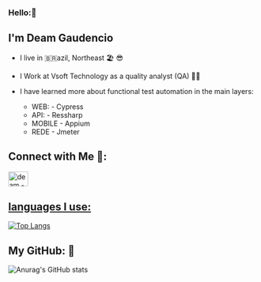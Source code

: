 ### Hello:👋
## I'm Deam Gaudencio
- I live in 🇧🇷azil, Northeast 🏖️ 😎
- I Work at Vsoft Technology as a quality analyst (QA) 👨‍💻 
- I have learned more about functional test automation in the main layers:
 
  -  WEB: -  Cypress
  -  API: - Ressharp
  -  MOBILE - Appium
  -  REDE - Jmeter

## Connect with Me 🤙:
<a href="https://www.linkedin.com/in/deam-gaud%C3%AAncio-01bb3b114/" target = "_blank">
<img align= "center" alt="deam - linkedin" height = "30" width="40" src="https://cdn.jsdelivr.net/gh/devicons/devicon/icons/linkedin/linkedin-original.svg" style="max-width:100%;" 
</a>

   ## languages ​​I use:  
  <p>
         
  [![Top Langs](https://github-readme-stats.vercel.app/api/top-langs/?username=deamgaudencioramos)](https://github.com/deamgaudencioramos/github-readme-stats)

## My GitHub: 🤟        
   ![Anurag's GitHub stats](https://github-readme-stats.vercel.app/api?username=deamgaudencioramos&show_icons=true&theme=radical)
   

  </p>
</a>

